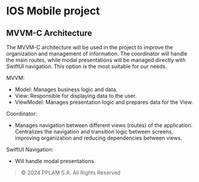 # IOS Mobile project

## MVVM-C Architecture

The MVVM-C architecture will be used in the project to improve the organization and management of information. The coordinator will handle the main routes, while modal presentations will be managed directly with SwiftUI navigation. This option is the most suitable for our needs.

MVVM: 
- Model: Manages business logic and data.
- View: Responsible for displaying data to the user.
- ViewModel: Manages presentation logic and prepares data for the View.
  
Coordinator: 
- Manages navigation between different views (routes) of the application. Centralizes the navigation and transition logic between screens, improving organization and reducing dependencies between views.

SwiftUI Navigation: 
- Will handle modal presentations.

> © 2024 PPLAM S.A. All Rights Reserved

